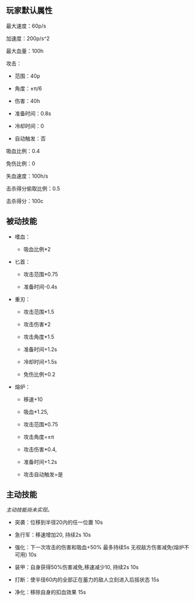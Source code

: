 ## 玩家默认属性

最大速度：60p/s

加速度：200p/s^2

最大血量：100h

攻击：

- 范围：40p

- 角度：±π/6

- 伤害：40h

- 准备时间：0.8s

- 冷却时间：0

- 自动触发：否

吸血比例：0.4

免伤比例：0

失血速度：100h/s

击杀得分偷取比例：0.5

击杀得分：100c

## 被动技能

- 嗜血：

  - 吸血比例*2

- 匕首：

  - 攻击范围*0.75

  - 准备时间-0.4s

- 重刃：

  - 攻击范围*1.5

  - 攻击伤害*2

  - 攻击角度*1.5

  - 准备时间+1.2s

  - 冷却时间+1.5s

  - 免伤比例+0.2

- 熔炉：

  - 移速+10

  - 吸血*1.25,

  - 攻击范围*0.75

  - 攻击角度=±π

  - 攻击伤害*0.4,

  - 准备时间+1.2s

  - 攻击自动触发=是

## 主动技能

_主动技能尚未实现。_

- 突袭：位移到半径20内的任一位置 10s

- 急行军：移速增加20, 持续2s 10s

- 强化：下一次攻击的伤害和吸血+50% 最多持续5s 无视敌方伤害减免(熔炉不可用) 10s

- 装甲：自身获得50%伤害减免,移速减少10, 持续2s 10s

- 打断：使半径60内的全部正在蓄力的敌人立刻进入后摇状态 15s

- 净化：移除自身的扣血效果 15s